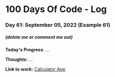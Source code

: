 # 100 Days Of Code - Log

### Day 61: September 05, 2022 (Example 61)
##### (delete me or comment me out)

**Today's Progress**: ...

**Thoughts:** ...

**Link to work:** [Calculator App](https://github.com/username/reponame)

